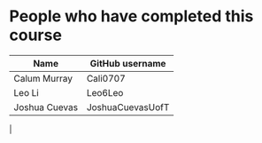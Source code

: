 # People who have completed this course
| Name                     | GitHub username       |
| ------------------------ | --------------------- |
| Calum Murray             | Cali0707              | 
| Leo Li                   | Leo6Leo               | 
| Joshua Cuevas		   | JoshuaCuevasUofT
| 